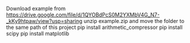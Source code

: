 
Download example from https://drive.google.com/file/d/1QYOBdPcS0M2YXMbV4G_N7-_kKy9htpaw/view?usp=sharing
unzip example.zip and move the folder to the same path of this project
pip install arithmetic_compressor
pip install scipy
pip install matplotlib
